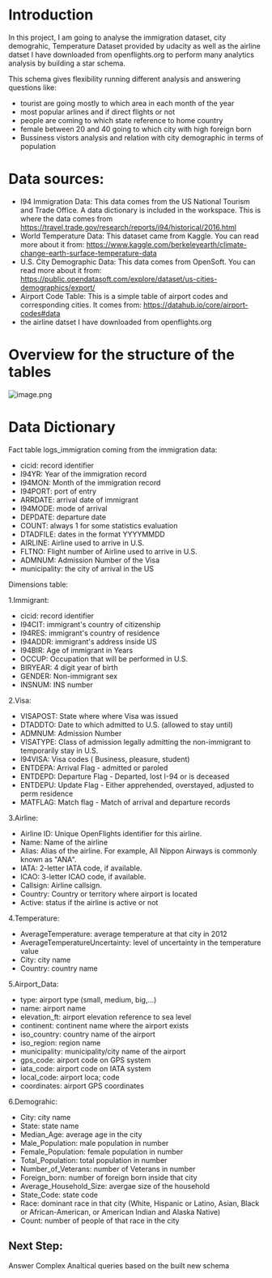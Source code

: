 # Introduction

In this project, I am going to analyse the immigration dataset, city demograhic, Temperature Dataset provided by udacity as well as the airline datset I have downloaded from openflights.org to perform many analytics analysis by building a star schema.

This schema gives flexibility running different analysis and answering questions like:
* tourist are going mostly to which area in each month of the year
* most popular arlines and if direct flights or not
* people are coming to which state reference to home country
* female between 20 and 40 going to which city with high foreign born
* Bussiness vistors analysis and relation with city demographic in terms of population

# Data sources:

* I94 Immigration Data: This data comes from the US National Tourism and Trade Office. A data dictionary is included in the workspace. This is where the data comes from https://travel.trade.gov/research/reports/i94/historical/2016.html
* World Temperature Data: This dataset came from Kaggle. You can read more about it from: https://www.kaggle.com/berkeleyearth/climate-change-earth-surface-temperature-data
* U.S. City Demographic Data: This data comes from OpenSoft. You can read more about it from: https://public.opendatasoft.com/explore/dataset/us-cities-demographics/export/
* Airport Code Table: This is a simple table of airport codes and corresponding cities. It comes from: https://datahub.io/core/airport-codes#data
* the airline datset I have downloaded from openflights.org

# Overview for the structure of the tables

![image.png](attachment:image.png)

# Data Dictionary

Fact table logs_immigration coming from the immigration data:
* cicid: record identifier
* I94YR: Year of the immigration record
* I94MON: Month of the immigration record
* I94PORT: port of entry
* ARRDATE: arrival date of immigrant
* I94MODE: mode of arrival 
* DEPDATE: departure date 
* COUNT: always 1 for some statistics evaluation 
* DTADFILE: dates in the format YYYYMMDD 
* AIRLINE: Airline used to arrive in U.S. 
* FLTNO: Flight number of Airline used to arrive in U.S. 
* ADMNUM: Admission Number of the Visa 
* municipality: the city of arrival in the US

Dimensions table:

1.Immigrant:
* cicid: record identifier
* I94CIT: immigrant's country of citizenship
* I94RES: immigrant's country of residence 
* I94ADDR: immigrant's address inside US
* I94BIR: Age of immigrant in Years 
* OCCUP: Occupation that will be performed in U.S. 
* BIRYEAR:  4 digit year of birth 
* GENDER: Non-immigrant sex 
* INSNUM:  INS number 

2.Visa:
* VISAPOST: State where where Visa was issued 
* DTADDTO: Date to which admitted to U.S. (allowed to stay until) 
* ADMNUM: Admission Number
* VISATYPE: Class of admission legally admitting the non-immigrant to temporarily stay in U.S.
* I94VISA: Visa codes ( Business, pleasure, student)
* ENTDEPA: Arrival Flag - admitted or paroled
* ENTDEPD: Departure Flag - Departed, lost I-94 or is deceased
* ENTDEPU: Update Flag - Either apprehended, overstayed, adjusted to perm residence
* MATFLAG: Match flag - Match of arrival and departure records 


3.Airline:
* Airline ID: Unique OpenFlights identifier for this airline.
* Name: Name of the airline
* Alias: Alias of the airline. For example, All Nippon Airways is commonly known as "ANA".
* IATA: 2-letter IATA code, if available.
* ICAO: 3-letter ICAO code, if available.
* Callsign: Airline callsign.
* Country: Country or territory where airport is located
* Active: status if the airline is active or not

4.Temperature:
* AverageTemperature: average temperature at that city in 2012
* AverageTemperatureUncertainty: level of uncertainty in the temperature value
* City: city name
* Country: country name

5.Airport_Data:
* type: airport type (small, medium, big,...)
* name: airport name
* elevation_ft: airport elevation reference to sea level
* continent: continent name where the airport exists
* iso_country: country name of the airport
* iso_region: region name
* municipality: municipality/city name of the airport
* gps_code: airport code on GPS system
* iata_code: airport code on IATA system
* local_code: airport loca; code
* coordinates: airport GPS coordinates

6.Demograhic:
* City: city name
* State: state name
* Median_Age: average age in the city
* Male_Population: male population in number
* Female_Population: female population in number
* Total_Population: total population in number
* Number_of_Veterans: number of Veterans in number
* Foreign_born: number of foreign born inside that city
* Average_Household_Size: avergae size of the household
* State_Code: state code
* Race: dominant race in that city (White, Hispanic or Latino, Asian, Black or African-American, or American Indian and Alaska Native)
* Count: number of people of that race in the city


## Next Step:

Answer Complex Analtical queries based on the built new schema
